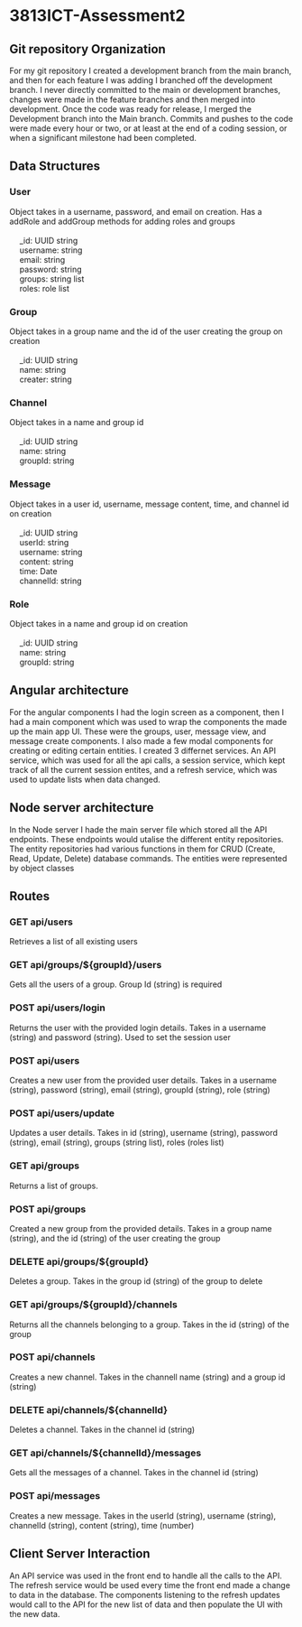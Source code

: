 # 3813ICT-Assessment2

## Git repository Organization
For my git repository I created a development branch from the main branch, and then for each feature I was adding I branched off the development branch.
I never directly committed to the main or development branches, changes were made in the feature branches and then merged into development.
Once the code was ready for release, I merged the Development branch into the Main branch.
Commits and pushes to the code were made every hour or two, or at least at the end of a coding session, or when a significant milestone had been completed. 
## Data Structures 
### User
Object takes in a username, password, and email on creation. Has a addRole and addGroup methods for adding roles and groups <br>
<br>
&emsp; _id: UUID string <br>
&emsp; username: string <br>
&emsp; email: string <br>
&emsp; password: string <br>
&emsp; groups: string list <br>
&emsp; roles: role list
### Group
Object takes in a group name and the id of the user creating the group on creation<br>
<br>
&emsp; _id: UUID string <br>
&emsp; name: string <br>
&emsp; creater: string
### Channel
Object takes in a name and group id<br>
<br>
&emsp; _id: UUID string <br>
&emsp; name: string <br>
&emsp; groupId: string
### Message
Object takes in a user id, username, message content, time, and channel id on creation <br>
<br>
&emsp; _id: UUID string <br>
&emsp; userId: string <br>
&emsp; username: string <br>
&emsp; content: string <br>
&emsp; time: Date <br>
&emsp; channelId: string
### Role
Object takes in a name and group id on creation <br>
<br>
&emsp; _id: UUID string <br>
&emsp; name: string <br>
&emsp; groupId: string <br>

## Angular architecture
For the angular components I had the login screen as a component, then I had a main component which was used to wrap the components the made up the main app UI. These were the groups, user, message view, and message create components.
I also made a few modal components for creating or editing certain entities. 
I created 3 differnet services. An API service, which was used for all the api calls, a session service, which kept track of all the current session entites, and a refresh service, which was used to update lists when data changed. 
## Node server architecture
In the Node server I hade the main server file which stored all the API endpoints. These endpoints would utalise the different entity repositories. The entity repositories had various functions in them for CRUD (Create, Read, Update, Delete) database commands.
The entities were represented by object classes
## Routes
### GET api/users
Retrieves a list of all existing users
### GET api/groups/${groupId}/users
Gets all the users of a group. Group Id (string) is required
### POST api/users/login
Returns the user with the provided login details. Takes in a username (string) and password (string). Used to set the session user
### POST api/users
Creates a new user from the provided user details. Takes in a username (string), password (string), email (string), groupId (string), role (string)
### POST api/users/update
Updates a user details. Takes in id (string), username (string), password (string), email (string), groups (string list), roles (roles list)
### GET api/groups
Returns a list of groups.
### POST api/groups
Created a new group from the provided details. Takes in a group name (string), and the id (string) of the user creating the group
### DELETE api/groups/${groupId}
Deletes a group. Takes in the group id (string) of the group to delete
### GET api/groups/${groupId}/channels
Returns all the channels belonging to a group. Takes in the id (string) of the group 
### POST api/channels
Creates a new channel. Takes in the channell name (string) and a group id (string)
### DELETE api/channels/${channelId}
Deletes a channel. Takes in the channel id (string)
### GET api/channels/${channelId}/messages
Gets all the messages of a channel. Takes in the channel id (string)
### POST api/messages
Creates a new message. Takes in the userId (string), username (string), channelId (string), content (string), time (number)

## Client Server Interaction
An API service was used in the front end to handle all the calls to the API. The refresh service would be used every time the front end made a change to data in the database. 
The components listening to the refresh updates would call to the API for the new list of data and then populate the UI with the new data.
